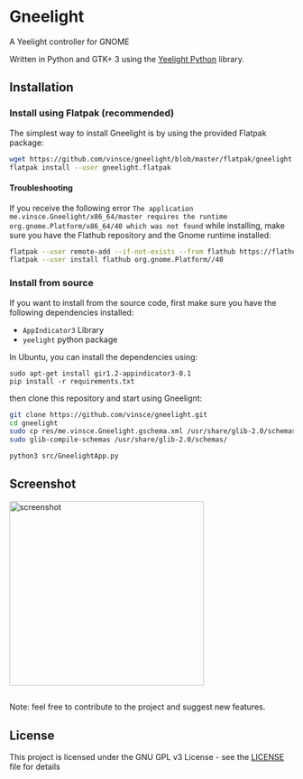# Gneelight
A Yeelight controller for GNOME

Written in Python and GTK+ 3 using the [Yeelight Python](https://github.com/skorokithakis/python-yeelight) library.

## Installation

### Install using Flatpak (recommended)
The simplest way to install Gneelight is by using the provided Flatpak package:
```bash
wget https://github.com/vinsce/gneelight/blob/master/flatpak/gneelight.flatpak?raw=true -O gneelight.flatpak
flatpak install --user gneelight.flatpak
```

#### Troubleshooting
If you receive the following error `The application me.vinsce.Gneelight/x86_64/master requires the runtime org.gnome.Platform/x86_64/40 which was not found` while installing, make sure you have the Flathub repository and the Gnome runtime installed:
```bash
flatpak --user remote-add --if-not-exists --from flathub https://flathub.org/repo/flathub.flatpakrepo
flatpak --user install flathub org.gnome.Platform//40
```

### Install from source
If you want to install from the source code, first make sure you have the following dependencies installed:
- `AppIndicator3` Library
- `yeelight` python package

In Ubuntu, you can install the dependencies using:
```
sudo apt-get install gir1.2-appindicator3-0.1
pip install -r requirements.txt
```

then clone this repository and start using Gneelignt:
```bash
git clone https://github.com/vinsce/gneelight.git
cd gneelight
sudo cp res/me.vinsce.Gneelight.gschema.xml /usr/share/glib-2.0/schemas/
sudo glib-compile-schemas /usr/share/glib-2.0/schemas/

python3 src/GneelightApp.py
```

## Screenshot
<img width="345" height="327" align="middle" src="https://i.imgur.com/VA4kaCV.png" alt="screenshot">

##
Note: feel free to contribute to the project and suggest new features.

## License

This project is licensed under the GNU GPL v3 License - see the [LICENSE](LICENSE) file for details

